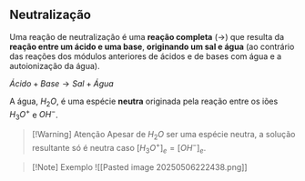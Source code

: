 ## Neutralização
Uma reação de neutralização é uma **reação completa** ($\longrightarrow$) que resulta da **reação entre um ácido e uma base**, **originando um sal e água** (ao contrário das reações dos módulos anteriores de ácidos e de bases com água e a autoionização da água).

$Ácido + Base \longrightarrow Sal + Água$

A água, $H_2O$, é uma espécie **neutra** originada pela reação entre os iões $H_3O^+$ e $OH^-$.
>[!Warning] Atenção
>Apesar de $H_2O$ ser uma espécie neutra, a solução resultante só é neutra caso $[H_3O^+]_e=[OH^-]_e$.
>

>[!Note] Exemplo
>![[Pasted image 20250506222438.png]]


